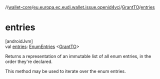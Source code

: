 //[wallet-core](../../../index.md)/[eu.europa.ec.eudi.wallet.issue.openid4vci](../index.md)/[GrantTO](index.md)/[entries](entries.md)

# entries

[androidJvm]\
val [entries](entries.md): [EnumEntries](https://kotlinlang.org/api/latest/jvm/stdlib/kotlin.enums/-enum-entries/index.html)
&lt;[GrantTO](index.md)&gt;

Returns a representation of an immutable list of all enum entries, in the order they're declared.

This method may be used to iterate over the enum entries.
